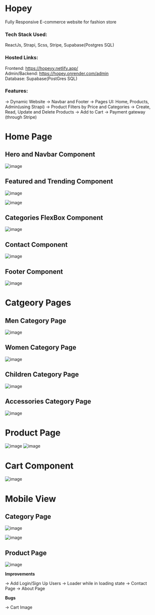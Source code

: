 # Hopey
Fully Responsive E-commerce website for fashion store <br/>

### Tech Stack Used: 
ReactJs, Strapi, Scss, Stripe, Supabase(Postgres SQL)

### Hosted Links:
Frontend: https://hopeyy.netlify.app/  <br/>
Admin/Backend: https://hopey.onrender.com/admin  <br/>
Database: Supabase(PostGres SQL)

### Features:
-> Dynamic Website
-> Navbar and Footer
-> Pages UI: Home, Products, Admin(using Strapi)
-> Product Filters by Price and Categories
-> Create, Read, Update and Delete Products
-> Add to Cart 
-> Payment gateway (through Stripe)

# Home Page

## Hero and Navbar Component

![image](https://github.com/Vansh-Khandelwal/Hopey/assets/82869137/7b1309cc-26ab-4ad9-acc3-3139af01ec43)

## Featured and Trending Component

![image](https://github.com/Vansh-Khandelwal/Hopey/assets/82869137/1191e138-574b-4274-92d6-a13a82609858)

![image](https://github.com/Vansh-Khandelwal/Hopey/assets/82869137/0f38cfcf-5599-45ec-ae36-39e8cc6baddf)

## Categories FlexBox Component

![image](https://github.com/Vansh-Khandelwal/Hopey/assets/82869137/df116cdf-62e5-4b37-98c8-a300466f5548)

## Contact Component

![image](https://github.com/Vansh-Khandelwal/Hopey/assets/82869137/40a41865-b995-4b3d-b426-11aae091d578)

## Footer Component

![image](https://github.com/Vansh-Khandelwal/Hopey/assets/82869137/bd215ade-4ed5-4ef7-b36b-ff90b6faee9d)

# Catgeory Pages

## Men Category Page

![image](https://github.com/Vansh-Khandelwal/Hopey/assets/82869137/3d401d4c-fe7e-40ed-844c-9b98eb9120ad)

## Women Category Page

![image](https://github.com/Vansh-Khandelwal/Hopey/assets/82869137/52cadace-8457-416c-95d7-14812a0dfe55)

## Children Category Page

![image](https://github.com/Vansh-Khandelwal/Hopey/assets/82869137/9acc91a1-87fb-462c-a2ae-ce16e83dda7e)

## Accessories Category Page

![image](https://github.com/Vansh-Khandelwal/Hopey/assets/82869137/256e6484-db8e-4807-9417-9b9293a121f1)

# Product Page

![image](https://github.com/Vansh-Khandelwal/Hopey/assets/82869137/0acbd62c-61cb-48d4-a8d2-cb636761da39)
![image](https://github.com/Vansh-Khandelwal/Hopey/assets/82869137/b25011b4-fc0a-40e8-b882-6f54d04f1013)

# Cart Component

![image](https://github.com/Vansh-Khandelwal/Hopey/assets/82869137/1a91221b-5876-44b4-b160-1ddf1d6fb773)

# Mobile View

## Category Page
![image](https://github.com/Vansh-Khandelwal/Hopey/assets/82869137/53732f19-f558-485a-a283-1298e4bddcaf)

![image](https://github.com/Vansh-Khandelwal/Hopey/assets/82869137/b8559df7-ec46-453d-a74f-fc9057881fc9)

## Product Page
![image](https://github.com/Vansh-Khandelwal/Hopey/assets/82869137/70e1496f-dc78-44c4-a350-09d3f6861609)

**Improvements**

-> Add Login/Sign Up Users
-> Loader while in loading state
-> Contact Page
-> About Page

**Bugs**

-> Cart Image